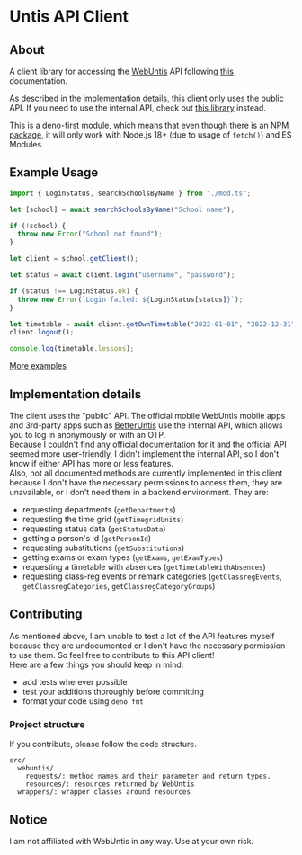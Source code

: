# Untis API Client

## About

A client library for accessing the [WebUntis](https://untis.com) API following
[this](https://untis-sr.ch/wp-content/uploads/2019/11/2018-09-20-WebUntis_JSON_RPC_API.pdf)
documentation.

As described in the [implementation details](#implementation-details), this
client only uses the public API. If you need to use the internal API, check out
[this library](https://github.com/SchoolUtils/WebUntis) instead.

This is a deno-first module, which means that even though there is an
[NPM package](https://www.npmjs.com/package/untis-api-client), it will only work
with Node.js 18+ (due to usage of `fetch()`) and ES Modules.

## Example Usage

```ts
import { LoginStatus, searchSchoolsByName } from "./mod.ts";

let [school] = await searchSchoolsByName("School name");

if (!school) {
  throw new Error("School not found");
}

let client = school.getClient();

let status = await client.login("username", "password");

if (status !== LoginStatus.Ok) {
  throw new Error(`Login failed: ${LoginStatus[status]}`);
}

let timetable = await client.getOwnTimetable("2022-01-01", "2022-12-31");
client.logout();

console.log(timetable.lessons);
```

[More examples](examples/)

## Implementation details

The client uses the "public" API. The official mobile WebUntis mobile apps and
3rd-party apps such as [BetterUntis](https://github.com/SapuSeven/BetterUntis)
use the internal API, which allows you to log in anonymously or with an OTP.\
Because I couldn't find any official documentation for it and the official API
seemed more user-friendly, I didn't implement the internal API, so I don't know
if either API has more or less features.\
Also, not all documented methods are currently implemented in this client
because I don't have the necessary permissions to access them, they are
unavailable, or I don't need them in a backend environment. They are:

- requesting departments (`getDepartments`)
- requesting the time grid (`getTimegridUnits`)
- requesting status data (`getStatusData`)
- getting a person's id (`getPersonId`)
- requesting substitutions (`getSubstitutions`)
- getting exams or exam types (`getExams`, `getExamTypes`)
- requesting a timetable with absences (`getTimetableWithAbsences`)
- requesting class-reg events or remark categories (`getClassregEvents`,
  `getClassregCategories`, `getClassregCategoryGroups`)

## Contributing

As mentioned above, I am unable to test a lot of the API features myself because
they are undocumented or I don't have the necessary permission to use them. So
feel free to contribute to this API client!\
Here are a few things you should keep in mind:

- add tests wherever possible
- test your additions thoroughly before committing
- format your code using `deno fmt`

### Project structure

If you contribute, please follow the code structure.

```
src/
  webuntis/
    requests/: method names and their parameter and return types.
    resources/: resources returned by WebUntis
  wrappers/: wrapper classes around resources
```

## Notice

I am not affiliated with WebUntis in any way. Use at your own risk.
